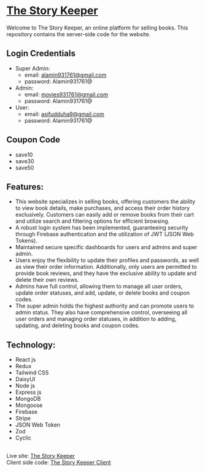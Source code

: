 # [The Story Keeper](https://the-story-keeper-73229.firebaseapp.com/)

Welcome to The Story Keeper, an online platform for selling books. This repository contains the server-side code for the website.

## Login Credentials

- Super Admin:
  - email: alamin931761@gmail.com
  - password: Alamin931761@
- Admin:
  - email: movies931761@gmail.com
  - password: Alamin931761@
- User:
  - email: asifudduha9@gmail.com
  - password: Alamin931761@

## Coupon Code

- save10
- save30
- save50

## Features:

- This website specializes in selling books, offering customers the ability to view book details, make purchases, and access their order history exclusively. Customers can easily add or remove books from their cart and utilize search and filtering options for efficient browsing.
- A robust login system has been implemented, guaranteeing security through Firebase authentication and the utilization of JWT (JSON Web Tokens).
- Maintained secure specific dashboards for users and admins and super admin.
- Users enjoy the flexibility to update their profiles and passwords, as well as view their order information. Additionally, only users are permitted to provide book reviews, and they have the exclusive ability to update and delete their own reviews.
- Admins have full control, allowing them to manage all user orders, update order statuses, and add, update, or delete books and coupon codes.
- The super admin holds the highest authority and can promote users to admin status. They also have comprehensive control, overseeing all user orders and managing order statuses, in addition to adding, updating, and deleting books and coupon codes.

## Technology:

- React js
- Redux
- Tailwind CSS
- DaisyUI
- Node js
- Express js
- MongoDB
- Mongoose
- Firebase
- Stripe
- JSON Web Token
- Zod
- Cyclic

##

Live site: [The Story Keeper](https://the-story-keeper-73229.firebaseapp.com) <br>
Client side code: [The Story Keeper Client](https://github.com/alamin931761/the-story-keeper-client)
